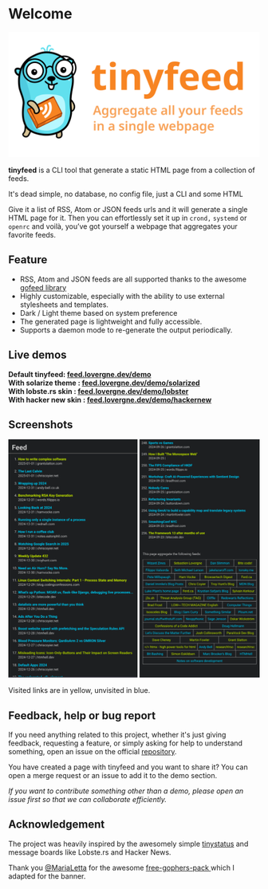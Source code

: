 # Welcome 

![banner](img/banner.svg)

**tinyfeed** is a CLI tool that generate a static HTML page from a collection of feeds.

It's dead simple, no database, no config file, just a CLI and some HTML 

Give it a list of RSS, Atom or JSON feeds urls and it will generate a single HTML page for it. Then you can effortlessly set it up in `crond,` `systemd` or `openrc` and voilà, you’ve got yourself a webpage that aggregates your favorite feeds.

## Feature

- RSS, Atom and JSON feeds are all supported thanks to the awesome 
[gofeed library](https://github.com/mmcdole/gofeed)
- Highly customizable, especially with the ability to use external stylesheets and templates.
- Dark / Light theme based on system preference
- The generated page is lightweight and fully accessible.
- Supports a daemon mode to re-generate the output periodically.


## Live demos

**Default tinyfeed: [feed.lovergne.dev/demo](/demo)**  
**With solarize theme : [feed.lovergne.dev/demo/solarized](/demo/solarized.html)**  
**With lobste.rs skin : [feed.lovergne.dev/demo/lobster](/demo/lobster.html)**  
**With hacker new skin : [feed.lovergne.dev/demo/hackernew](/demo/hackernews.html)**  


## Screenshots

![screenshots of feed.lovergne.dev](img/screenshots.png)

Visited links are in yellow, unvisited in blue. 


## Feedback, help or bug report

If you need anything related to this project, whether it's just giving feedback, requesting a feature, or simply asking for help to understand something, open an issue on the official [repository](https://github.com/TheBigRoomXXL/tinyfeed/issues).

You have created a page with tinyfeed and you want to share it? You can open a merge request or an issue to add it to the demo section.

*If you want to contribute something other than a demo, please open an issue first so that we can collaborate efficiently.*

## Acknowledgement

The project was heavily inspired by the awesomely simple [tinystatus](https://github.com/bderenzo/tinystatus)
and message boards like Lobste.rs and Hacker News.

Thank you [@MariaLetta](https://github.com/MariaLetta) for the awesome [free-gophers-pack ](https://github.com/MariaLetta/free-gophers-pack) which I adapted for the banner.
